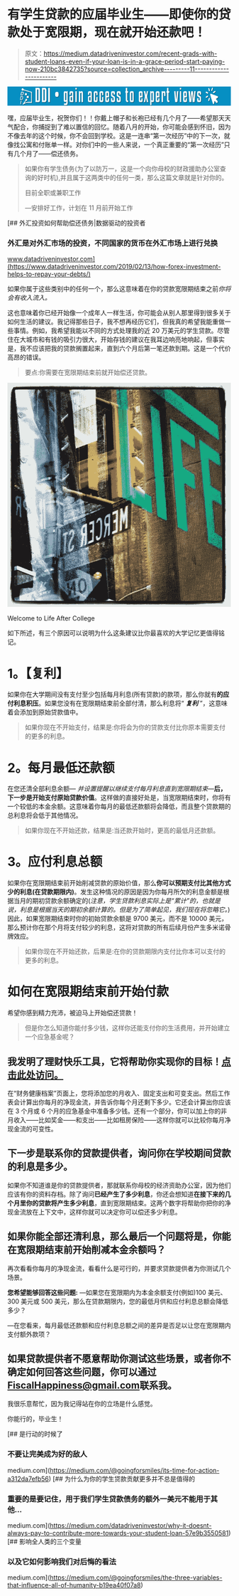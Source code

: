 # 有学生贷款的应届毕业生——即使你的贷款处于宽限期，现在就开始还款吧！

> 原文：<https://medium.datadriveninvestor.com/recent-grads-with-student-loans-even-if-your-loan-is-in-a-grace-period-start-paying-now-210bc3842735?source=collection_archive---------11----------------------->

[![](img/fd9fc10994b25b3686c87d3b1a84eef5.png)](http://www.track.datadriveninvestor.com/1B9E)

嘿，应届毕业生，祝贺你们！！你戴上帽子和长袍已经有几个月了——希望那天天气配合，你捕捉到了难以置信的回忆。随着八月的开始，你可能会感到怀旧，因为不像去年的这个时候，你不会回到学校。这是一连串“第一次经历”中的下一次，就像找公寓和付账单一样。对你们中的一些人来说，一个真正重要的“第一次经历”只有几个月了——偿还债务。

> 如果你有学生债务(为了以防万一，这是一个向你母校的财政援助办公室查询的好时机),并且属于这两类中的任何一类，那么这篇文章就是针对你的。
> 
> 目前全职或兼职工作
> 
> —安排好工作，计划在 11 月前开始工作

[](https://www.datadriveninvestor.com/2019/02/13/how-forex-investment-helps-to-repay-your-debts/) [## 外汇投资如何帮助偿还债务|数据驱动的投资者

### 外汇是对外汇市场的投资，不同国家的货币在外汇市场上进行兑换

www.datadriveninvestor.com](https://www.datadriveninvestor.com/2019/02/13/how-forex-investment-helps-to-repay-your-debts/) 

如果你属于这些类别中的任何一个，那么这意味着在你的贷款宽限期结束之前*你将会有收入流入。*

这也意味着你已经开始像一个成年人一样生活，你可能会从别人那里得到很多关于如何生活的建议。我记得那些日子，我不想再经历它们，但我真的希望我能重做一些事情。例如，我希望我能以不同的方式处理我的近 20 万美元的学生贷款。尽管住在大城市和有钱的吸引力很大，开始存钱的建议在我耳边响亮地响起，但事实是，我不应该把我的贷款搁置起来，直到六个月后第一笔还款到期。这是一个代价高昂的错误。

> 要点:你需要在宽限期结束前就开始偿还贷款。

![](img/328931cd3d0c7fdca6c2cb7729eeae50.png)

Welcome to Life After College

如下所述，有三个原因可以说明为什么这条建议比你最喜欢的大学记忆更值得铭记。

# **1。【复利】**

如果你在大学期间没有支付至少包括每月利息(所有贷款)的款项，那么你就有**的应付利息积压**。如果您没有在宽限期结束前全部付清，那么利息将“ ***复利*** ”，这意味着会添加到原始贷款值中。

> 如果你现在不开始支付，结果是:你将会为你的贷款支付比你原本需要支付的更多的利息。

# **2。每月最低还款额**

在您还清全部利息余额— *并设置提醒以继续支付每月利息直到宽限期结束*—**后，下一步是开始支付原始贷款价值**。这样做的直接好处是，当宽限期结束时，你将有一个较低的本金余额。这意味着你每月的最低还款额将会降低，而且整个贷款期的总利息将会低于其他情况。

> 如果你现在不开始还款，结果是:当还款开始时，更高的最低月还款额。

# **3。应付利息总额**

如果你在宽限期结束前开始削减贷款的原始价值，那么**你可以预期支付比其他方式少的利息(在贷款期限内)**。发生这种情况的原因是因为你每月所欠的利息金额是根据当月的期初贷款余额确定的(*注意，学生贷款利息实际上是“累计”的，也就是说，利息是根据当天的期初余额计算的。但是为了简单起见，我们现在将忽略它。*)因此，如果宽限期结束时你的初始贷款余额是 9700 美元，而不是 10000 美元，那么预计你在那个月将支付较少的利息，这将对贷款的所有后续月份产生多米诺骨牌效应。

> 如果你现在不开始还款，后果是:在你的贷款期限内支付比你本可以支付的更多的利息。

# **如何在宽限期结束前开始付款**

希望你感到精力充沛，被迫马上开始偿还贷款！

> 但是你怎么知道你能付多少钱，这样你还能支付你的生活费用，并开始建立一个应急基金呢？

## 我发明了**理财快乐工具**，它将帮助你实现你的目标！[点击此处访问。](http://bit.ly/FiscalHappinessWebTool)

在“财务健康档案”页面上，您将添加您的月收入、固定支出和可变支出。然后工作表会计算出你每月的净现金流，并告诉你每个月还剩下多少。它还会计算出你应该在 3 个月或 6 个月的应急基金中准备多少钱。还有一个部分，你可以加上你的非月收入——比如奖金——和支出——比如租房保险——这样你就可以比较你每月净现金流的可变性。

## 下一步是联系你的贷款提供者，询问你在学校期间贷款的利息是多少。

如果你不知道谁是你的贷款提供者，那就联系你母校的经济资助办公室，因为他们应该有你的资料存档。除了询问**已经产生了多少利息**，你还会想知道**在接下来的几个月里你的贷款将产生多少利息**，直到宽限期结束。这两个数字将帮助你把你的净现金流放在上下文中，这样你就可以决定你可以偿还多少利息。

## 如果你能全部还清利息，那么最后一个问题将是，你能在宽限期结束前开始削减本金余额吗？

再次看看你每月的净现金流，看看什么是可行的，并要求贷款提供者为你测试几个场景。

**您希望能够回答这些问题:** —如果您在宽限期内为本金余额支付(例如)100 美元、300 美元或 500 美元，那么在贷款期限内，您的最低月供和应付利息总额会降低多少？

—在您看来，每月最低还款额和应付利息总额之间的差异是否足以让您在宽限期内支付额外款项？

## 如果贷款提供者不愿意帮助你测试这些场景，或者你不确定如何回答这些问题，你可以通过[FiscalHappiness@gmail.com](mailto:FiscalHappiness@gmail.com)联系我。

我很乐意帮忙，因为我记得站在你的立场是什么感觉。

你能行的，毕业生！

[](https://medium.com/@goingforsmiles/its-time-for-action-a312da7efb56) [## 是行动的时候了

### 不要让完美成为好的敌人

medium.com](https://medium.com/@goingforsmiles/its-time-for-action-a312da7efb56) [](https://medium.com/datadriveninvestor/why-it-doesnt-always-pay-to-contribute-more-towards-your-student-loan-57e9b3550581) [## 为什么为你的学生贷款贡献更多并不总是值得的

### 重要的是要记住，用于我们学生贷款债务的额外一美元不能用于其他…

medium.com](https://medium.com/datadriveninvestor/why-it-doesnt-always-pay-to-contribute-more-towards-your-student-loan-57e9b3550581) [](https://medium.com/@goingforsmiles/the-three-variables-that-influence-all-of-humanity-b19ea40f07a8) [## 影响全人类的三个变量

### 以及它如何影响我们对后悔的看法

medium.com](https://medium.com/@goingforsmiles/the-three-variables-that-influence-all-of-humanity-b19ea40f07a8)